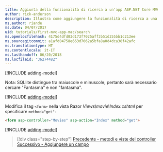```yaml
---
title: Aggiunta della funzionalità di ricerca a un'app ASP.NET Core MVC
author: rick-anderson
description: Illustra come aggiungere la funzionalità di ricerca a una semplice app ASP.NET Core MVC
ms.author: riande
ms.date: 04/07/2017
uid: tutorials/first-mvc-app-mac/search
ms.openlocfilehash: 4175d4dfd03d173f7025aff3b51d255bb1c213ee
ms.sourcegitcommit: a1afd04758e663d7062a5bfa8a0d4dca38f42afc
ms.translationtype: HT
ms.contentlocale: it-IT
ms.lasthandoff: 06/20/2018
ms.locfileid: "36274482"
---
```

[!INCLUDE [adding-model](../../includes/mvc-intro/search1.md)]

Nota: SQLlite distingue tra maiuscole e minuscole, pertanto sarà necessario cercare "Fantasma" e non "fantasma".

[!INCLUDE [adding-model](../../includes/mvc-intro/search2.md)]

Modifica il tag `<form>` nella vista Razor *Views\movie\Index.cshtml* per specificare `method="get"`:

```html
<form asp-controller="Movies" asp-action="Index" method="get">
```

[!INCLUDE [adding-model](../../includes/mvc-intro/search3.md)]

> [!div class="step-by-step"]
> [Precedente - metodi e viste del controller](controller-methods-views.md)
> [Successivo - Aggiungere un campo](new-field.md)

